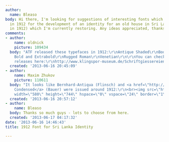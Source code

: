 ```yaml
---
author:
  name: Bleaso
body: Hi there, I'm looking for suggestions of interesting fonts which were designed
  in 1912 for the development of an identity for an old house in Sri Lanka (built
  in 1912) which I'm currently restoring. Any ideas appreciated, thanks.
comments:
- author:
    name: oldnick
    picture: 109434
  body: "ATF released these typefaces in 1912:\r\nAntique Shaded\r\nBodoni\r\nCheltenham
    Bold and Extrabold\r\nRugged Roman\r\nVenetian\r\n\r\nYou can check other foundries\u2019
    releases here:\r\nhttp://www.klingspor-museum.de/Schriftgiessereien.html"
  created: '2013-06-16 20:45:09'
- author:
    name: Maxim Zhukov
    picture: 110611
  body: "It looks like Bernhard-Antiqua (Flinsch) and <a href=\"http://www.identifont.com/find?font=Bernhard&q=Go\">Bernhard
    Condensed</a> (Bauer) were issued around 1912:\r\n<br><img src=\"http://farm6.staticflickr.com/5050/5219056973_51bbb2e9f0_z.jpg\"
    width=\"580\" height=\"744\" hspace=\"0\" vspace=\"24\" border=\"1\">\r\n"
  created: '2013-06-16 20:57:12'
- author:
    name: Bleaso
  body: Thanks so much guys - lots to choose from here.
  created: '2013-06-17 04:17:32'
date: '2013-06-16 14:46:43'
title: 1912 Font for Sri Lanka Identity

---
```

